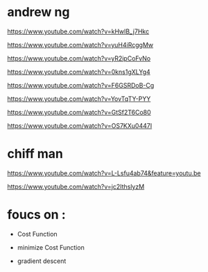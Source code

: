 # andrew ng

https://www.youtube.com/watch?v=kHwlB_j7Hkc

https://www.youtube.com/watch?v=yuH4iRcggMw

https://www.youtube.com/watch?v=yR2ipCoFvNo

https://www.youtube.com/watch?v=0kns1gXLYg4

https://www.youtube.com/watch?v=F6GSRDoB-Cg

https://www.youtube.com/watch?v=YovTqTY-PYY

https://www.youtube.com/watch?v=GtSf2T6Co80

https://www.youtube.com/watch?v=OS7KXu0447I

# chiff man 

https://www.youtube.com/watch?v=L-Lsfu4ab74&feature=youtu.be

https://www.youtube.com/watch?v=jc2IthslyzM

# foucs on :

- Cost Function

- minimize Cost Function

- gradient descent 
